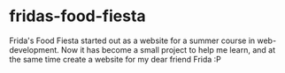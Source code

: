 # fridas-food-fiesta

Frida's Food Fiesta started out as a website for a summer course in web-development. 
Now it has become a small project to help me learn, and at the same time create a website for my dear friend Frida :P

